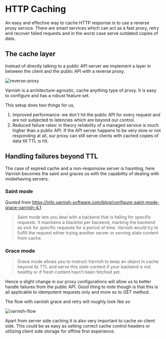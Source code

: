 # HTTP Caching

An easy and effective way to cache HTTP response is to use a reverse proxy service. There are smart services which can act as a fast proxy, retry and recover failed requests and in the worst case serve outdated copies of data.

## The cache layer

Instead of directly talking to a public API server we implement a layer in between the client and the public API with a reverse proxy.

![reverse-proxy]("./images/basic-cache.png")

Varnish is a architecture-agnostic, cache anything type of proxy. It is easy to configure and has a robust feature set.

This setup does two things for us,

1.  Improved performance: we don't hit the public API for every request and are not subjected to latencies which are beyond our control.
2.  Reduced failure rates: in theory reliability of a managed service is much higher than a public API. If the API server happens to be very slow or not responding at all, our proxy can still serve clients with cached copies of data till TTL is hit.

## Handling failures beyond TTL

The case of expired cache and a non-responsive server is haunting, here Varnish becomes the saint and graces us with the capability of dealing with misbehaving servers.

### Saint mode

Quoted from https://info.varnish-software.com/blog/configure-saint-mode-grace-varnish-4.1

> Saint mode lets you deal with a backend that is failing for specific requests. It maintains a blacklist per backend, marking the backend as sick for specific requests for a period of time. Varnish would try to fulfill the request either trying another server or serving stale content from cache.

### Grace mode

> Grace mode allows you to instruct Varnish to keep an object in cache beyond its TTL and serve this stale content if your backend is not healthy or if fresh content hasn’t been fetched yet.

Hence a slight change in our proxy configurations will allow us to better handle failures from the public API. Good thing to note though is that this is all applicable to idempotent requests only and more so to GET method.

The flow with varnish grace and retry will roughly look like so

![varnish-flow]("./images/varnish-flow.png")

Apart from server side caching it is also very important to cache on client side. This could be as easy as setting correct cache control headers or utilizing client side storage for offline first experience.
